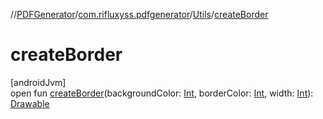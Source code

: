 //[PDFGenerator](../../../index.md)/[com.rifluxyss.pdfgenerator](../index.md)/[Utils](index.md)/[createBorder](create-border.md)

# createBorder

[androidJvm]\
open fun [createBorder](create-border.md)(backgroundColor: [Int](https://kotlinlang.org/api/latest/jvm/stdlib/kotlin/-int/index.html), borderColor: [Int](https://kotlinlang.org/api/latest/jvm/stdlib/kotlin/-int/index.html), width: [Int](https://kotlinlang.org/api/latest/jvm/stdlib/kotlin/-int/index.html)): [Drawable](https://developer.android.com/reference/kotlin/android/graphics/drawable/Drawable.html)
